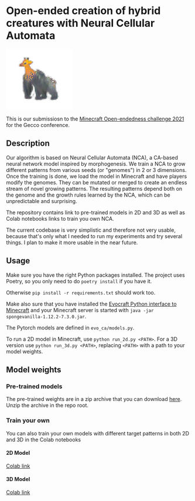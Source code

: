 # Open-ended creation of hybrid creatures with Neural Cellular Automata

![Hybrids](images/hybrid.png)

This is our submissiosn to the [Minecraft Open-endedness challenge
2021](https://evocraft.life/) for the Gecco conference.

## Description

Our algorithm is based on Neural Cellular Automata (NCA), a CA-based neural
network model inspired by morphogenesis. We train a NCA to grow different
patterns from various seeds (or "genomes") in 2 or 3 dimensions. Once the
training is done, we load the model in Minecraft and have players modify the
genomes. They can be mutated or merged to create an endless stream of novel
growing patterns. The resulting patterns depend both on the genome and the
growth rules learned by the NCA, which can be unpredictable and surprising.

The repository contains link to pre-trained models in 2D and 3D as well as Colab
notebooks links to train you own NCA. 

The current codebase is very simplistic and therefore not very usable, because
that's only what I needed to run my experiments and try several things. I plan
to make it more usable in the near future.

## Usage

Make sure you have the right Python packages installed. The project uses Poetry,
so you only need to do `poetry install` if you have it.

Otherwise `pip install -r requirements.txt` should work too. 

Make also sure that you have installed the [Evocraft Python interface to
Minecraft](https://github.com/real-itu/Evocraft-py) and your Minecraft server is
started with `java -jar spongevanilla-1.12.2-7.3.0.jar`.

The Pytorch models are defined in `evo_ca/models.py`.

To run a 2D model in Minecraft, use `python run_2d.py <PATH>`. For a 3D version
use `python run_3d.py <PATH>`, replacing `<PATH>` with a path to your model
weights.

## Model weights
### Pre-trained models
The pre-trained weights are in a zip archive that you can download
[here](https://drive.google.com/file/d/1zLyXiFTJEi7wCDK7NHZOR7kg0fT_GE_w/view?usp=sharing).
Unzip the archive in the repo root.

### Train your own
You can also train your own models with different target patterns in both 2D and
3D in the Colab notebooks

#### 2D Model
[Colab link](https://colab.research.google.com/drive/1WEYtcDMm3HNfHHlso_B9SkDU0NivwXbv?usp=sharing)

#### 3D Model
[Colab link](https://colab.research.google.com/drive/1BDCJYv0245F5hJ4l1xgl-D8qkw8t0jgO?usp=sharing)
